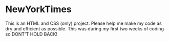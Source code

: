 # NewYorkTimes

This is an HTML and CSS (only) project. Please help me make my code as dry and efficient as possible. This was during my first two weeks of coding so DONT'T HOLD BACK!
